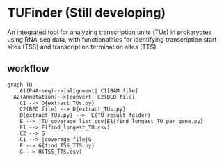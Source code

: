 # TUFinder (Still developing)
An integrated tool for analyzing transcription units (TUs) in prokaryotes using RNA-seq data, with functionalities for identifying transcription start sites (TSS) and transcription termination sites (TTS).
## workflow

```mermaid
graph TD
	A1(RNA-seq)-->|alignment| C1[BAM file]
  A2(Annotation)-->|convert| C2[BED file]
    C1 --> D{extract_TUs.py} 
    C2(BED file) --> D{extract_TUs.py}
    D{extract_TUs.py} -->  E(TU result folder)
    E --> |TU_coverage_list.csv|E1{find_longest_TU_per_gene.py}
    E1 --> F(find_longest_TU.csv)
    C2 --> G
    C1 --> |coverage file|G
    F --> G{find_TSS_TTS.py}
    G --> H(TSS_TTS.csv)
    
```

